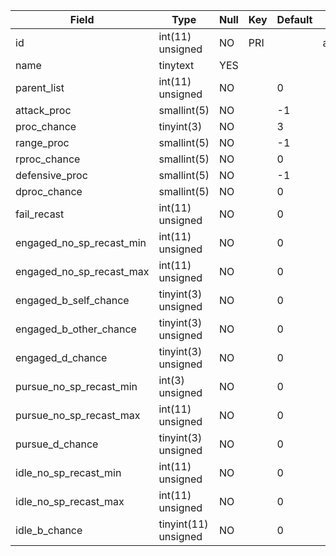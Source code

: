 **Field**|**Type**|**Null**|**Key**|**Default**|**Notes**
-----|-----|-----|-----|-----|-----
id|int(11) unsigned|NO|PRI| |auto\_increment
name|tinytext|YES| | | 
parent\_list|int(11) unsigned|NO| |0| 
attack\_proc|smallint(5)|NO| |-1| 
proc\_chance|tinyint(3)|NO| |3| 
range\_proc|smallint(5)|NO| |-1| 
rproc\_chance|smallint(5)|NO| |0| 
defensive\_proc|smallint(5)|NO| |-1| 
dproc\_chance|smallint(5)|NO| |0| 
fail\_recast|int(11) unsigned|NO| |0| 
engaged\_no\_sp\_recast\_min|int(11) unsigned|NO| |0| 
engaged\_no\_sp\_recast\_max|int(11) unsigned|NO| |0| 
engaged\_b\_self\_chance|tinyint(3) unsigned|NO| |0| 
engaged\_b\_other\_chance|tinyint(3) unsigned|NO| |0| 
engaged\_d\_chance|tinyint(3) unsigned|NO| |0| 
pursue\_no\_sp\_recast\_min|int(3) unsigned|NO| |0| 
pursue\_no\_sp\_recast\_max|int(11) unsigned|NO| |0| 
pursue\_d\_chance|tinyint(3) unsigned|NO| |0| 
idle\_no\_sp\_recast\_min|int(11) unsigned|NO| |0| 
idle\_no\_sp\_recast\_max|int(11) unsigned|NO| |0| 
idle\_b\_chance|tinyint(11) unsigned|NO| |0| 